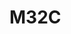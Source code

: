 # M32C

<!---
<gcc/config/m32c/m32c.h> (14.2.0)

#define TARGET_CPU_CPP_BUILTINS() \
  { \
    builtin_assert ("cpu=m32c"); \
    builtin_assert ("machine=m32c"); \
    builtin_define ("__m32c__=1"); \
    if (TARGET_R8C) \
      builtin_define ("__r8c_cpu__=1"); \
    if (TARGET_M16C) \
      builtin_define ("__m16c_cpu__=1"); \
    if (TARGET_M32CM) \
      builtin_define ("__m32cm_cpu__=1"); \
    if (TARGET_M32C) \
      builtin_define ("__m32c_cpu__=1"); \
  }
--->